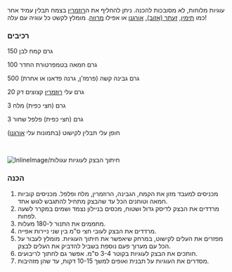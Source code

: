 עוגיות מלוחות, לא מסובכות להכנה. ניתן להחליף את ה[רוזמרין](/herb/rosemary) בצמח תבלין עמיד אחר כמו [תימין](/herb/thyme), [זעתר (אזוב)](/herb/zaatar), [אורגנו](/herb/oregano) או אפילו [מרווה](/herb/sage). מומלץ לקשט כל עוגיה עם עלה!

### רכיבים

150 גרם קמח לבן

100 גרם חמאה בטמפרטורת החדר

500 גרם גבינה קשה (פרמז'ן, גרנה פדאנו או אחרת)

20 גרם עלי [רוזמרין](/herb/rosemary) קצוצים דק

3 גרם (חצי כפית) מלח

3 גרם (חצי כפית) פלפל שחור

חופן עלי תבלין לקישוט (בתמונות עלי [אורגנו](/herb/oregano))

&nbsp;



![InlineImage/חיתוך הבצק לעוגיות עגולות](process.jpg)

### הכנה

1. מכניסים למעבד מזון את הקמח, הגבינה, הרוזמרין, מלח ופלפל. מכניסים קוביות חמאה וטוחנים הכל עד שהבצק מתחיל להתגבש לגוש אחד.
2. מרדדים את הבצק לדיסק גדול ושטוח, מכסים בניילון נצמד ושמים במקרר לשעה לפחות.
3. מחממים את התנור ל-180 מעלות.
4. מרדדים את הבצק לעובי חצי ס"מ בין שני ניירות אפייה.
5. מפזרים את העלים לקישוט, במרחק שיאפשר את חיתוך העוגיות. מומלץ לעבור על הכל עם מערוך פעם נוספת בשביל להדביק את העלים לבצק.
6. חותכים את הבצק לעוגיות בקוטר 3-4 ס"מ. אפשר גם לחתוך לריבועים.
7. מסדרים את העוגיות על תבנית ואופים למשך 10-15 דקות, עד שהן מזהיבות. 